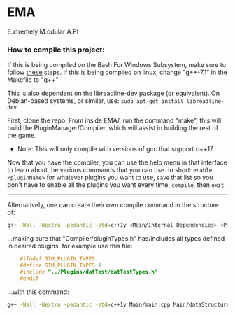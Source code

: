 # EMA
E.xtremely M.odular A.PI

### How to compile this project:

If this is being compiled on the Bash For Windows Subsystem, make sure to follow [these](https://solarianprogrammer.com/2017/05/04/building-gcc-wsl-windows-subsystem-linux/) steps.
If this is being compiled on linux, change "g++-7.1" in the Makefile to "g++"

This is also dependent on the libreadline-dev package (or equivalent). On Debian-based systems, or similar, use:
```sudo apt-get install libreadline-dev```

First, clone the repo.  From inside EMA/, run the command "make", this will build the PluginManager/Compiler, which will assist in building the rest of the game.
 - Note: This will only compile with versions of gcc that support c++17.

 Now that you have the compiler, you can use the help menu in that interface to learn about the various commands that you can use.  In short: ```enable <pluginName>``` for whatever plugins you want to use, ```save``` that list so you don't have to enable all the plugins you want every time, ```compile```, then ```exit```.

---

 Alternatively, one can create their own compile command in the structure of:
```bash
g++ -Wall -Wextra -pedantic -std=c++1y <Main/Internal Dependencies> <Plugin Dependencies> -o main
```
...making sure that "Compiler/pluginTypes.h" has/includes all types defined in desired plugins, for example use this file:
```c++
    #ifndef SIM_PLUGIN_TYPES
    #define SIM_PLUGIN_TYPES 1
    #include "../Plugins/datTest/datTestTypes.h"
    #endif
```
...with this command:
```bash
g++ -Wall -Wextra -pedantic -std=c++1y Main/main.cpp Main/dataStructure.cpp Main/Entity.cpp Plugins/datTest/datTestTypes.cpp -o main
```
